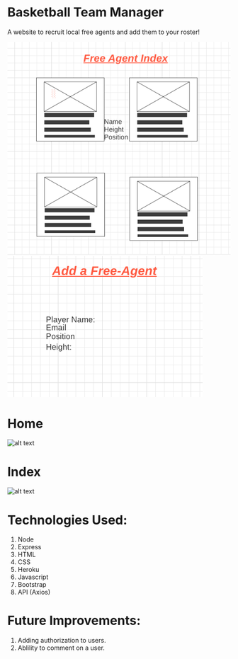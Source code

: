 # Basketball Team Manager
A website to recruit local free agents and add them to your roster!

![main image](https://github.com/jiveshbhatti/basketballTeamManager/blob/main/WireFrame:ERD/FreeAgent%20Index.png?raw=true)
![alt text](https://github.com/jiveshbhatti/basketballTeamManager/blob/main/WireFrame:ERD/Add%20a%20freeAgent%20form.png?raw=true)
# Home
![alt text](https://i.imgur.com/lZE89Dq.png)
# Index
![alt text](https://i.imgur.com/kPZ4CE5.png)



# Technologies Used:

1. Node
2. Express
3. HTML
4. CSS
5. Heroku
6. Javascript
7. Bootstrap
8. API (Axios)

# Future Improvements:

1. Adding authorization to users.
2. Ablility to comment on a user.
